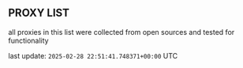 ## PROXY LIST

all proxies in this list were collected from open sources and tested for functionality

last update: `2025-02-28 22:51:41.748371+00:00` UTC